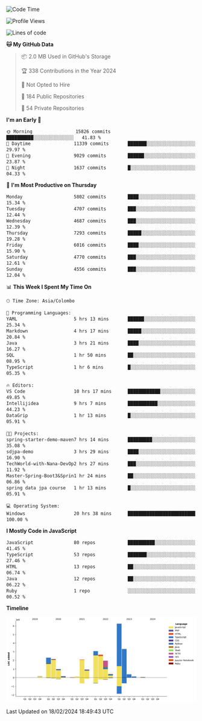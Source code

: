
<!--START_SECTION:waka-->
![Code Time](http://img.shields.io/badge/Code%20Time-1%2C506%20hrs%202%20mins-blue)

![Profile Views](http://img.shields.io/badge/Profile%20Views-0-blue)

![Lines of code](https://img.shields.io/badge/From%20Hello%20World%20I%27ve%20Written-27.1%20million%20lines%20of%20code-blue)

**🐱 My GitHub Data** 

> 📦 2.0 MB Used in GitHub's Storage 
 > 
> 🏆 338 Contributions in the Year 2024
 > 
> 🚫 Not Opted to Hire
 > 
> 📜 184 Public Repositories 
 > 
> 🔑 54 Private Repositories 
 > 
**I'm an Early 🐤** 

```text
🌞 Morning                15826 commits       ██████████░░░░░░░░░░░░░░░   41.83 % 
🌆 Daytime                11339 commits       ███████░░░░░░░░░░░░░░░░░░   29.97 % 
🌃 Evening                9029 commits        ██████░░░░░░░░░░░░░░░░░░░   23.87 % 
🌙 Night                  1637 commits        █░░░░░░░░░░░░░░░░░░░░░░░░   04.33 % 
```
📅 **I'm Most Productive on Thursday** 

```text
Monday                   5802 commits        ████░░░░░░░░░░░░░░░░░░░░░   15.34 % 
Tuesday                  4707 commits        ███░░░░░░░░░░░░░░░░░░░░░░   12.44 % 
Wednesday                4687 commits        ███░░░░░░░░░░░░░░░░░░░░░░   12.39 % 
Thursday                 7293 commits        █████░░░░░░░░░░░░░░░░░░░░   19.28 % 
Friday                   6016 commits        ████░░░░░░░░░░░░░░░░░░░░░   15.90 % 
Saturday                 4770 commits        ███░░░░░░░░░░░░░░░░░░░░░░   12.61 % 
Sunday                   4556 commits        ███░░░░░░░░░░░░░░░░░░░░░░   12.04 % 
```


📊 **This Week I Spent My Time On** 

```text
🕑︎ Time Zone: Asia/Colombo

💬 Programming Languages: 
YAML                     5 hrs 13 mins       ██████░░░░░░░░░░░░░░░░░░░   25.34 % 
Markdown                 4 hrs 17 mins       █████░░░░░░░░░░░░░░░░░░░░   20.84 % 
Java                     3 hrs 21 mins       ████░░░░░░░░░░░░░░░░░░░░░   16.27 % 
SQL                      1 hr 50 mins        ██░░░░░░░░░░░░░░░░░░░░░░░   08.95 % 
TypeScript               1 hr 6 mins         █░░░░░░░░░░░░░░░░░░░░░░░░   05.35 % 

🔥 Editors: 
VS Code                  10 hrs 17 mins      ████████████░░░░░░░░░░░░░   49.85 % 
Intellijidea             9 hrs 7 mins        ███████████░░░░░░░░░░░░░░   44.23 % 
DataGrip                 1 hr 13 mins        █░░░░░░░░░░░░░░░░░░░░░░░░   05.91 % 

🐱‍💻 Projects: 
spring-starter-demo-maven7 hrs 14 mins       █████████░░░░░░░░░░░░░░░░   35.08 % 
sdjpa-demo               3 hrs 29 mins       ████░░░░░░░░░░░░░░░░░░░░░   16.90 % 
TechWorld-with-Nana-DevOp2 hrs 27 mins       ███░░░░░░░░░░░░░░░░░░░░░░   11.92 % 
Master-Spring-Boot3&Sprin1 hr 24 mins        ██░░░░░░░░░░░░░░░░░░░░░░░   06.86 % 
spring data jpa course   1 hr 13 mins        █░░░░░░░░░░░░░░░░░░░░░░░░   05.91 % 

💻 Operating System: 
Windows                  20 hrs 38 mins      █████████████████████████   100.00 % 
```

**I Mostly Code in JavaScript** 

```text
JavaScript               80 repos            ██████████░░░░░░░░░░░░░░░   41.45 % 
TypeScript               53 repos            ███████░░░░░░░░░░░░░░░░░░   27.46 % 
HTML                     13 repos            ██░░░░░░░░░░░░░░░░░░░░░░░   06.74 % 
Java                     12 repos            ██░░░░░░░░░░░░░░░░░░░░░░░   06.22 % 
Ruby                     1 repo              ░░░░░░░░░░░░░░░░░░░░░░░░░   00.52 % 
```



**Timeline**

![Lines of Code chart](https://raw.githubusercontent.com/ccweerasinghe1994/ccweerasinghe1994/master/assets/bar_graph.png)


 Last Updated on 18/02/2024 18:49:43 UTC
<!--END_SECTION:waka-->
